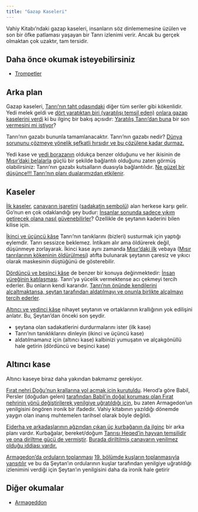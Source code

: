 ```yaml
---
title: "Gazap Kaseleri"
---
```



Vahiy Kitabı’ndaki gazap kaseleri, insanların söz dinlememesine üzülen ve son bir öfke patlaması yaşayan bir Tanrı izlenimi verir. Ancak bu gerçek olmaktan çok uzaktır, tam tersidir.


## Daha önce okumak isteyebilirsiniz

<a name="6e57"></a>
- [Trompetler](../../../content/trumpets/expl/the-trumpets-in-revelation)



## Arka plan

<a name="08a9"></a>
Gazap kaseleri, [Tanrı’nın taht odasındaki](https://www.bibleserver.com/TR/Vahiy15%3A1-5) diğer tüm seriler gibi kökenlidir. Yedi melek geldi ve [dört yaratıktan biri (yaratılışı temsil eden)](https://www.bibleserver.com/TR/Vahiy4%3A7) [onlara gazap kaselerini verdi](https://www.bibleserver.com/TR/Vahiy15%3A6-7) ki bu ilginç bir bakış açısıdır: [Yaratılış Tanrı’dan buna](https://www.bibleserver.com/TR/Vahiy15%3A6-7) bir son [vermesini mi istiyor](https://www.bibleserver.com/TR/Vahiy15%3A1)?

Tanrı’nın gazabı bununla tamamlanacaktır. Tanrı’nın gazabı nedir? [Dünya sorununu çözmeye yönelik şefkatli hırsıdır ve bu çözülene kadar durmaz.](https://moodyaudio.com/products/good-and-beautiful-god-part-6)

Yedi kase ve [yedi borazanın](../../../content/trumpets/expl/the-trumpets-in-revelation) oldukça benzer olduğunu ve her ikisinin de [Mısır’daki belalarla](../../../bible/exodus/expl/the-plagues-in-egypt) güçlü bir şekilde bağlantılı olduğunu zaten görmüş olabilirsiniz: Tanrı’nın gazabı kutsalların duasıyla bağlantılıdır. [Ne güzel bir düşünce!!! Tanrı’nın planı dualarımızdan etkilenir](https://www.bibleserver.com/TR/Yarat%C4%B1l%C4%B1%C5%9F18%3A20-33).


## Kaseler

<a name="557c"></a>
[İlk kaseler](https://www.bibleserver.com/TR/Vahiy16%3A2), [canavarın işaretini](https://www.bibleserver.com/TR/Vahiy12%3A16-17) ([sadakatin sembolü](../../../content/beasts/expl/the-nature-of-the-beast-in-the-book-of-revelation)) alan herkese karşı gelir. Go’nun en çok odaklandığı şey budur: [İnsanlar sonunda sadece yıkım getirecek olana nasıl güvenebilirler](https://www.bibleserver.com/TR/Vahiy6%3A1-11)? Özellikle de şeytanın kaderini bilen kilise için.

[İkinci ve üçüncü kâse](https://www.bibleserver.com/TR/Vahiy16%3A3-7) Tanrı’nın tanıklarını (bizleri) susturmak için yaptığı eylemdir. Tanrı sessizce beklemez. İntikam alır ama öldürerek değil, düşünmeye zorlayarak. İkinci kase aynı zamanda [Mısır’daki ilk](https://www.bibleserver.com/TR/M%C4%B1s%C4%B1rdan%20%C3%87%C4%B1k%C4%B1%C5%9F7%3A17) vebaya ([Mısır tanrılarının kökeninin öldürülmesi](../../../bible/exodus/expl/the-plagues-in-egypt)) atıfta bulunarak şeytanın çaresiz ve yıkıcı olarak maskesinin düştüğünü de gösterebilir.

[Dördüncü ve beşinci kâse](https://www.bibleserver.com/TR/Vahiy16%3A8-11) de benzer bir konuya değinmektedir: [İnsan yüreğinin katılaşması](../../../bible/exodus/expl/the-hardening-of-pharaohs-heart). Tanrı’ya yücelik vermektense acı çekmeyi tercih ederler. Bu onların kendi kararıdır. [Tanrı’nın önünde kendilerini alçaltmaktansa, şeytan tarafından aldatılmayı ve onunla birlikte alçalmayı tercih ederler](https://www.bibleserver.com/TR/Vahiy16%3A13-16).

[Altıncı ve yedinci kâse](https://www.bibleserver.com/TR/Vahiy16%3A12-21) nihayet şeytanın ve ortaklarının krallığının yok edilişini anlatır. Bu, Şeytan’dan önceki son şeydir.

- şeytana olan sadakatlerini durdurmalarını ister (ilk kase)
- Tanrı’nın tanıklıklarını dinleyin (ikinci ve üçüncü kase)
- aldatılmamanız için (altıncı kase) kalbinizi yumuşatın ve alçakgönüllü hale getirin (dördüncü ve beşinci kase)



## Altıncı kase

<a name="33de"></a>
Altıncı kaseye biraz daha yakından bakmamız gerekiyor.

[Fırat nehri Doğu’nun krallarına yol açmak için kurutuldu](https://www.bibleserver.com/TR/Vahiy16%3A12). Herod’a göre Babil, Persler (doğudan gelen) [tarafından Babil’in doğal koruması olan Fırat nehrinin yönü değiştirilerek yenilgiye uğratıldığı için](https://en.wikipedia.org/wiki/Fall_of_Babylon#Historiography), bu zaten Armagedon’un yenilgisini öngören ironik bir ifadedir. Vahiy kitabının yazıldığı dönemde yaygın olan inanış muhtemelen tarihsel olarak böyle değildi.

[Ejderha ve arkadaşlarının ağzından çıkan üç kurbağanın da ilginç](https://www.bibleserver.com/TR/Vahiy16%3A13) bir arka planı vardır. Kurbağalar, bereket/doğum [Tanrısı Heqed’in hayvan temsilidir ve ona diriltme gücü de vermiştir](https://en.wikipedia.org/wiki/Heqet). [Burada diriltilmiş canavarın yenilmez olduğu iddiası vardır.](https://www.bibleserver.com/TR/Vahiy13%3A3-4)

[Armagedon’da orduların toplanması](https://www.bibleserver.com/TR/Vahiy16%3A14-16) [19. bölümde kuşların toplanmasıyla yansıtılır](https://www.bibleserver.com/TR/Vahiy19%3A17-18) ve bu da Şeytan’ın ordularının kuşlar tarafından yenilgiye uğratıldığı izlenimini verdiği için Şeytan’ın yenilgisini daha da ironik hale getirir


## Diğer okumalar

<a name="d877"></a>
- [Armageddon](../../../content/bowls/expl/the-key-to-armageddon)







[](https://github.com/revelation-today/revelation-today/blob/main/exampleSite/content/docs/content/bowls/expl/the-bowls-of-wrath.tr.md)
